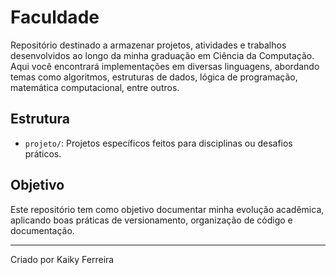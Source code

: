 # Faculdade

Repositório destinado a armazenar projetos, atividades e trabalhos desenvolvidos ao longo da minha graduação em Ciência da Computação. Aqui você encontrará implementações em diversas linguagens, abordando temas como algoritmos, estruturas de dados, lógica de programação, matemática computacional, entre outros.

## Estrutura

- `projeto/`: Projetos específicos feitos para disciplinas ou desafios práticos.

## Objetivo

Este repositório tem como objetivo documentar minha evolução acadêmica, aplicando boas práticas de versionamento, organização de código e documentação.

---
Criado por Kaiky Ferreira
